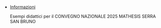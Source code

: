 - [Informazioni](#informazioni)
  
  Esempi didattici per il CONVEGNO NAZIONALE 2025 MATHESIS SERRA SAN BRUNO
